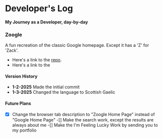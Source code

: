 # Developer's Log
**My Journey as a Developer, day-by-day**

### Zoogle
A fun recreation of the classic Google homepage. Except it has a 'Z' for 'Zack'.

- Here's a link to the [repo](https://github.com/zackisbell/zoogle/).
- Here's a link to the 

#### Version History
- **1-2-2025** Made the initial commit
- **1-3-2025** Changed the language to Scottish Gaelic

#### Future Plans
-[x] Change the browser tab description to "Zoogle Home Page" instead of "Google Home Page" 
-[] Make the search work, except the results are always about me
-[] Make the I'm Feeling Lucky Work by sending you to my portfolio